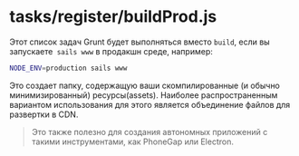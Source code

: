 # tasks/register/buildProd.js

Этот список задач Grunt будет выполняться вместо `build`, если вы запускаете` sails www` в продакшн среде, например:

```bash
NODE_ENV=production sails www
```

Это создает папку, содержащую ваши скомпилированные (и обычно минимизированный) ресурсы(assets). Наиболее распространенным вариантом использования для этого является объединение файлов для развертки в CDN.

> Это также полезно для создания автономных приложений с такими инструментами, как PhoneGap или Electron.

<docmeta name="displayName" value="buildProd.js">
